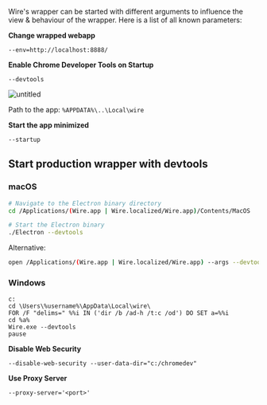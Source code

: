 Wire's wrapper can be started with different arguments to influence the view & behaviour of the wrapper. Here is a list of all known parameters:

**Change wrapped webapp**

```
--env=http://localhost:8888/
```

**Enable Chrome Developer Tools on Startup**

```
--devtools
```

![untitled](https://cloud.githubusercontent.com/assets/469989/22371754/30759b80-e499-11e6-9e77-2f25ac71bb57.png)

Path to the app: `%APPDATA%\..\Local\wire`

**Start the app minimized**

```
--startup
```

## Start production wrapper with devtools

### macOS

```bash
# Navigate to the Electron binary directory
cd /Applications/(Wire.app | Wire.localized/Wire.app)/Contents/MacOS

# Start the Electron binary
./Electron --devtools
```

Alternative:

```bash
open /Applications/(Wire.app | Wire.localized/Wire.app) --args --devtools
```

### Windows

```
c:
cd \Users\%username%\AppData\Local\wire\
FOR /F "delims=" %%i IN ('dir /b /ad-h /t:c /od') DO SET a=%%i
cd %a%
Wire.exe --devtools
pause
```

**Disable Web Security**

```
--disable-web-security --user-data-dir="c:/chromedev"
```

**Use Proxy Server**
```
--proxy-server='<port>'
```